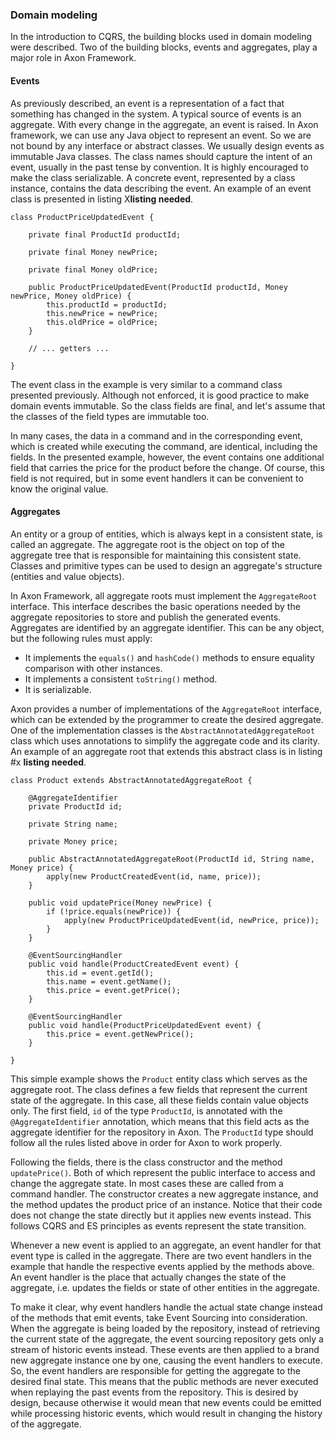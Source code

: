 ### Domain modeling

In the introduction to CQRS, the building blocks used in domain modeling were described. Two of the building blocks, events and aggregates, play a major role in Axon Framework.

#### Events

As previously described, an event is a representation of a fact that something has changed in the system. A typical source of events is an aggregate. With every change in the aggregate, an event is raised. In Axon framework, we can use any Java object to represent an event. So we are not bound by any interface or abstract classes. We usually design events as immutable Java classes. The class names should capture the intent of an event, usually in the past tense by convention. It is highly encouraged to make the class serializable. A concrete event, represented by a class instance, contains the data describing the event. An example of an event class is presented in listing X**listing needed**.

	class ProductPriceUpdatedEvent {
		
		private final ProductId productId;

		private final Money newPrice;

		private final Money oldPrice;

		public ProductPriceUpdatedEvent(ProductId productId, Money newPrice, Money oldPrice) {
			this.productId = productId;
			this.newPrice = newPrice;
			this.oldPrice = oldPrice;
		}

		// ... getters ...

	}

The event class in the example is very similar to a command class presented previously. Although not enforced, it is good practice to make domain events immutable. So the class fields are final, and let's assume that the classes of the field types are immutable too.

In many cases, the data in a command and in the corresponding event, which is created while executing the command, are identical, including the fields. In the presented example, however, the event contains one additional field that carries the price for the product before the change. Of course, this field is not required, but in some event handlers it can be convenient to know the original value.

#### Aggregates

An entity or a group of entities, which is always kept in a consistent state, is called an aggregate. The aggregate root is the object on top of the aggregate tree that is responsible for maintaining this consistent state. Classes and primitive types can be used to design an aggregate's structure (entities and value objects). 

In Axon Framework, all aggregate roots must implement the `AggregateRoot` interface. This interface describes the basic operations needed by the aggregate repositories to store and publish the generated events. Aggregates are identified by an aggregate identifier. This can be any object, but the following rules must apply:

- It implements the `equals()` and `hashCode()` methods to ensure equality comparison with other instances.
- It implements a consistent `toString()` method.
- It is serializable.

Axon provides a number of implementations of the `AggregateRoot` interface, which can be extended by the programmer to create the desired aggregate. One of the implementation classes is the `AbstractAnnotatedAggregateRoot` class which uses annotations to simplify the aggregate code and its clarity. An example of an aggregate root that extends this abstract class is in listing #x **listing needed**.

	class Product extends AbstractAnnotatedAggregateRoot {

		@AggregateIdentifier
		private ProductId id;

		private String name;

		private Money price;

		public AbstractAnnotatedAggregateRoot(ProductId id, String name, Money price) {
			apply(new ProductCreatedEvent(id, name, price));
		}

		public void updatePrice(Money newPrice) {
			if (!price.equals(newPrice)) {
				apply(new ProductPriceUpdatedEvent(id, newPrice, price));
			}
		}

		@EventSourcingHandler
		public void handle(ProductCreatedEvent event) {
			this.id = event.getId();
			this.name = event.getName();
			this.price = event.getPrice();
		}

		@EventSourcingHandler
		public void handle(ProductPriceUpdatedEvent event) {
			this.price = event.getNewPrice();
		}

	}

This simple example shows the `Product` entity class which serves as the aggregate root. The class defines a few fields that represent the current state of the aggregate. In this case, all these fields contain value objects only. The first field, `id` of the type `ProductId`, is annotated with the `@AggregateIdentifier` annotation, which means that this field acts as the aggregate identifier for the repository in Axon. The `ProductId` type should follow all the rules listed above in order for Axon to work properly.

Following the fields, there is the class constructor and the method `updatePrice()`. Both of which represent the public interface to access and change the aggregate state. In most cases these are called from a command handler. The constructor creates a new aggregate instance, and the method updates the product price of an instance. Notice that their code does not change the state directly but it applies new events instead. This follows CQRS and ES principles as events represent the state transition.

Whenever a new event is applied to an aggregate, an event handler for that event type is called in the aggregate. There are two event handlers in the example that handle the respective events applied by the methods above. An event handler is the place that actually changes the state of the aggregate, i.e. updates the fields or state of other entities in the aggregate.

To make it clear, why event handlers handle the actual state change instead of the methods that emit events, take Event Sourcing into consideration. When the aggregate is being loaded by the repository, instead of retrieving the current state of the aggregate, the event sourcing repository gets only a stream of historic events instead. These events are then applied to a brand new aggregate instance one by one, causing the event handlers to execute. So, the event handlers are responsible for getting the aggregate to the desired final state. This means that the public methods are never executed when replaying the past events from the repository. This is desired by design, because otherwise it would mean that new events could be emitted while processing historic events, which would result in changing the history of the aggregate.









